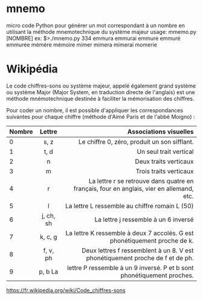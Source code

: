 # mnemo

micro code Python pour générer un mot correspondant à un nombre en utilisant la méthode mnemotechnique du système majeur
usage: mmemo.py [NOMBRE]
ex: 
$>./mnemo.py 334
emmura
emmurai
emmure
emmuré
emmurée
mémère
mémoire
mimer
mimera
mimerai
momerie

# Wikipédia

Le code chiffres-sons ou système majeur, appelé également grand système ou système Major (Major System, en traduction directe de l'anglais) est une méthode mnémotechnique destinée à faciliter la mémorisation des chiffres. 

Pour coder un nombre, il est possible d'appliquer les correspondances suivantes pour chaque chiffre (méthode d'Aimé Paris et de l'abbé Moigno) :

| Nombre| Lettre   | Associations visuelles |
|-------|:--------:|-----------------------:|
| 0 	  |  s, z 	   | Le chiffre 0, zéro, produit un son sifflant.|
| 1 	  |  t, d 	   | Un seul trait vertical|
| 2 	  |  n 	       | Deux traits verticaux|
| 3 	  |  m 	       | Trois traits verticaux|
| 4 	  |  r 	       | La lettre r se retrouve dans quatre en français, four en anglais, vier en allemand, etc.|
| 5 	  |  l 	       | La lettre L ressemble au chiffre romain L (50)|
| 6 	  |  j, ch, sh | La lettre j ressemble à un 6 inversé|
| 7 	  |  k, c, g 	 | La lettre K ressemble à deux 7 accolés. G est phonétiquement proche de k.|
| 8 	  |  f, v, ph  | Deux lettres f ressemblent à un 8. V est phonétiquement proche de f et de ph.|
| 9 	  |  p, b 	La | lettre P ressemble à un 9 inversé. P et b sont phonétiquement proches. |

https://fr.wikipedia.org/wiki/Code_chiffres-sons

